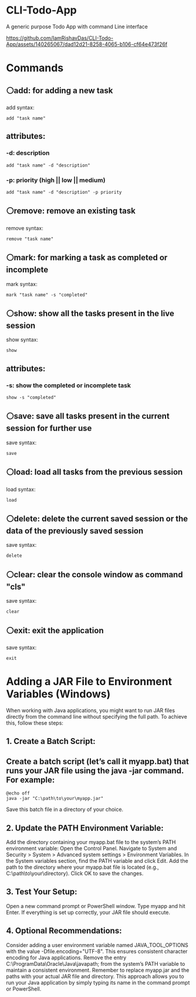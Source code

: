 # CLI-Todo-App
A generic purpose Todo App with command Line interface




https://github.com/IamRishavDas/CLI-Todo-App/assets/140265067/dad12d21-8258-4065-b106-cf64e473f26f




# Commands
## ⚪add: for adding a new task
add syntax:
```
add "task name"
```
## attributes: 
### -d: description
```
add "task name" -d "description"
```
### -p: priority (high || low || medium)
```
add "task name" -d "description" -p priority
```

## ⚪remove: remove an existing task
remove syntax:
```
remove "task name"
```

## ⚪mark: for marking a task as completed or incomplete
mark syntax:
```
mark "task name" -s "completed"
```

## ⚪show: show all the tasks present in the live session
show syntax:
```
show
```
## attributes:
### -s: show the completed or incomplete task
```
show -s "completed"
```

## ⚪save: save all tasks present in the current session for further use
save syntax:
```
save
```

## ⚪load: load all tasks from the previous session
load syntax:
```
load
```

## ⚪delete: delete the current saved session or the data of the previously saved session
save syntax:
```
delete
```

## ⚪clear: clear the console window as command "cls"
save syntax:
```
clear
```

## ⚪exit: exit the application
save syntax:
```
exit
```




# Adding a JAR File to Environment Variables (Windows)
When working with Java applications, you might want to run JAR files directly from the command line without specifying the full path. To achieve this, follow these steps:

## 1. Create a Batch Script:
## Create a batch script (let’s call it myapp.bat) that runs your JAR file using the java -jar command. For example:
```
@echo off
java -jar "C:\path\to\your\myapp.jar"
```

Save this batch file in a directory of your choice.
## 2. Update the PATH Environment Variable:
Add the directory containing your myapp.bat file to the system’s PATH environment variable:
Open the Control Panel.
Navigate to System and Security > System > Advanced system settings > Environment Variables.
In the System variables section, find the PATH variable and click Edit.
Add the path to the directory where your myapp.bat file is located (e.g., C:\path\to\your\directory).
Click OK to save the changes.
## 3. Test Your Setup:
Open a new command prompt or PowerShell window.
Type myapp and hit Enter. If everything is set up correctly, your JAR file should execute.
## 4. Optional Recommendations:
Consider adding a user environment variable named JAVA_TOOL_OPTIONS with the value -Dfile.encoding="UTF-8". This ensures consistent character encoding for Java applications.
Remove the entry C:\ProgramData\Oracle\Java\javapath; from the system’s PATH variable to maintain a consistent environment.
Remember to replace myapp.jar and the paths with your actual JAR file and directory. This approach allows you to run your Java application by simply typing its name in the command prompt or PowerShell.


